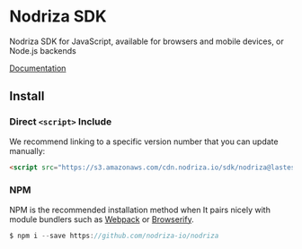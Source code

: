 
# Nodriza SDK

Nodriza SDK for JavaScript, available for browsers and mobile devices, or Node.js backends 

[Documentation](https://nodriza-io.github.io/nodriza/#/reference-webhook)

## Install

### Direct  `<script>`  Include
We recommend linking to a specific version number that you can update manually:
```html
<script src="https://s3.amazonaws.com/cdn.nodriza.io/sdk/nodriza@lastest/nodriza-sdk.bundle.js"></script>
```


### NPM
NPM is the recommended installation method when It pairs nicely with module bundlers such as [Webpack](https://webpack.js.org/) or [Browserify](http://browserify.org/).
```javascript
$ npm i --save https://github.com/nodriza-io/nodriza 
```
